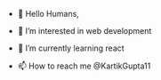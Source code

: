 - 👋 Hello Humans,
- 👀 I’m interested in web development
- 🌱 I’m currently learning react

- 📫 How to reach me @KartikGupta11

<!---
KartikGupta11/KartikGupta11 is a ✨ special ✨ repository because its `README.md` (this file) appears on your GitHub profile.
You can click the Preview link to take a look at your changes.
--->
